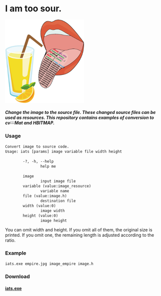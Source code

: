 # I am too sour.
<img src="img/i-am-too-sour.png" width="256">

##### Change the image to the source file. These changed source files can be used as resources. This repository contains examples of conversion to cv:::Mat and HBITMAP.

### Usage
```
Convert image to source code.
Usage: iats [params] image variable file width height

        -?, -h, --help
                help me

        image
                input image file
        variable (value:image_resource)
                variable name
        file (value:image.h)
                destination file
        width (value:0)
                image width
        height (value:0)
                image height
```

You can omit width and height. If you omit all of them, the original size is printed. If you omit one, the remaining length is adjusted according to the ratio.


### Example

```bash
iats.exe empire.jpg image_empire image.h
```

### Download

#### [iats.exe](https://github.com/springkim/i-am-too-sour/releases/download/1.0/iats.exe)